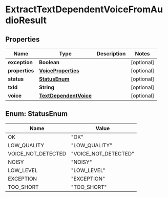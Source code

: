
# ExtractTextDependentVoiceFromAudioResult

## Properties
Name | Type | Description | Notes
------------ | ------------- | ------------- | -------------
**exception** | **Boolean** |  |  [optional]
**properties** | [**VoiceProperties**](VoiceProperties.md) |  |  [optional]
**status** | [**StatusEnum**](#StatusEnum) |  |  [optional]
**txId** | **String** |  |  [optional]
**voice** | [**TextDependentVoice**](TextDependentVoice.md) |  |  [optional]


<a name="StatusEnum"></a>
## Enum: StatusEnum
Name | Value
---- | -----
OK | &quot;OK&quot;
LOW_QUALITY | &quot;LOW_QUALITY&quot;
VOICE_NOT_DETECTED | &quot;VOICE_NOT_DETECTED&quot;
NOISY | &quot;NOISY&quot;
LOW_LEVEL | &quot;LOW_LEVEL&quot;
EXCEPTION | &quot;EXCEPTION&quot;
TOO_SHORT | &quot;TOO_SHORT&quot;



